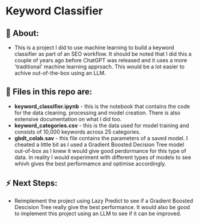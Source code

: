 # Keyword Classifier

## 💬 About:
- This is a project I did to use machine learning to build a keyword classifier as part of an SEO workflow. It should be noted that I did this a couple of years ago before ChatGPT was released and it uses a more 'traditional' machine learning approach. This would be a lot easier to achive out-of-the-box using an LLM.

## 💾 Files in this repo are:
- **keyword_classifier.ipynb** - this is the notebook that contains the code for the data cleaning. processing and model creation. There is also extensive documentation on what I did too.
-  **keyword_categories.csv** - this is the data used for model training and consists of 10,000 keywords across 25 categories.
-  **gbdt_colab.sav** - this file contains the parameters of a saved model. I cheated a little bit as I used a Gradient Boosted Decision Tree model out-of-box as I knew it would give good perdormance for this type of data. In reality I would experiment with different types of models to see whivh gives the best performamce and optimise accordingly.
  
## ⚡ Next Steps:
- Reimplement the project using Lazy Predict to see if a Gradient Boosted Descision Tree really give the best performance. It would also be good to implement this project using an LLM to see if it can be improved.
